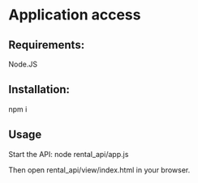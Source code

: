 # Application access

## Requirements: 
Node.JS

## Installation:
npm i

## Usage
Start the API:
node rental_api/app.js

Then open rental_api/view/index.html in your browser.